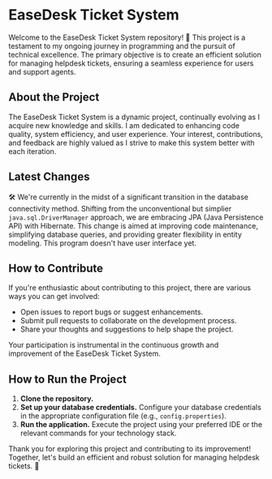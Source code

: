 # EaseDesk Ticket System

Welcome to the EaseDesk Ticket System repository! 🚀 This project is a testament to my ongoing journey in programming and the pursuit of technical excellence. The primary objective is to create an efficient solution for managing helpdesk tickets, ensuring a seamless experience for users and support agents.

## About the Project

The EaseDesk Ticket System is a dynamic project, continually evolving as I acquire new knowledge and skills. I am dedicated to enhancing code quality, system efficiency, and user experience. Your interest, contributions, and feedback are highly valued as I strive to make this system better with each iteration.

## Latest Changes

🛠️ We're currently in the midst of a significant transition in the database connectivity method. Shifting from the unconventional but simplier `java.sql.DriverManager` approach, we are embracing JPA (Java Persistence API) with Hibernate. This change is aimed at improving code maintenance, simplifying database queries, and providing greater flexibility in entity modeling. This program doesn't have user interface yet.

## How to Contribute

If you're enthusiastic about contributing to this project, there are various ways you can get involved:

- Open issues to report bugs or suggest enhancements.
- Submit pull requests to collaborate on the development process.
- Share your thoughts and suggestions to help shape the project.

Your participation is instrumental in the continuous growth and improvement of the EaseDesk Ticket System.

## How to Run the Project

1. **Clone the repository.**
2. **Set up your database credentials.**
   Configure your database credentials in the appropriate configuration file (e.g., `config.properties`).
3. **Run the application.**
   Execute the project using your preferred IDE or the relevant commands for your technology stack.

Thank you for exploring this project and contributing to its improvement! Together, let's build an efficient and robust solution for managing helpdesk tickets. 🎉

